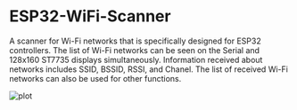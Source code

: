 # ESP32-WiFi-Scanner

A scanner for Wi-Fi networks that is specifically designed for ESP32 controllers.
The list of Wi-Fi networks can be seen on the Serial and 128x160 ST7735 displays simultaneously.
Information received about networks includes SSID, BSSID, RSSI, and Chanel.
The list of received Wi-Fi networks can also be used for other functions.

![plot](./preview_upscayl_3x_realesrgan-x4plus.png)
